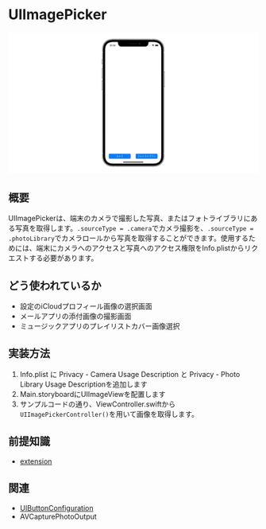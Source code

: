 #  UIImagePicker
![UIImagePicker](UIImagePicker.gif)

## 概要
UIImagePickerは、端末のカメラで撮影した写真、またはフォトライブラリにある写真を取得します。`.sourceType = .camera`でカメラ撮影を、`.sourceType = .photoLibrary`でカメラロールから写真を取得することができます。使用するためには、端末にカメラへのアクセスと写真へのアクセス権限をInfo.plistからリクエストする必要があります。

## どう使われているか
- 設定のiCloudプロフィール画像の選択画面
- メールアプリの添付画像の撮影画面
- ミュージックアプリのプレイリストカバー画像選択

## 実装方法
1. Info.plist に Privacy - Camera Usage Description と Privacy - Photo Library Usage Descriptionを追加します
2. Main.storyboardにUIImageViewを配置します
3. サンプルコードの通り、ViewController.swiftから`UIImagePickerController()`を用いて画像を取得します。

## 前提知識 
- [extension](https://github.com/lifeistech/toybox/tree/main/extension)

## 関連
- [UIButtonConfiguration](https://github.com/lifeistech/toybox/tree/main/UIButtonConfiguration)
- AVCapturePhotoOutput
